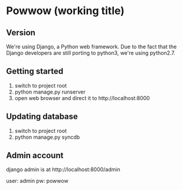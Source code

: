 Powwow (working title)
====

Version
-------

We're using Django, a Python web framework. Due to the fact that the Django developers are still porting to python3, we're using python2.7.


Getting started
---------------

1. switch to project root
2. python manage.py runserver
3. open web browser and direct it to http://localhost:8000


Updating database
-----------------

1. switch to project root
2. python manage.py syncdb


Admin account
-------------

django admin is at http://localhost:8000/admin

user: admin
pw: powwow
